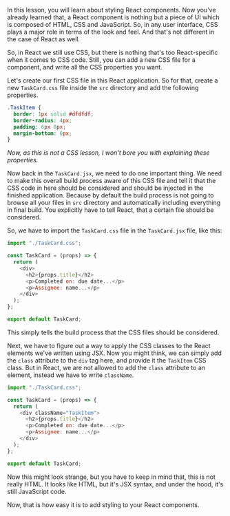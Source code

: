 In this lesson, you will learn about styling React components. Now you've already learned that, a React component is nothing but a piece of UI which is composed of HTML, CSS and JavaScript. So, in any user interface, CSS plays a major role in terms of the look and feel. And that's not different in the case of React as well.

So, in React we still use CSS, but there is nothing that's too React-specific when it comes to CSS code. Still, you can add a new CSS file for a component, and write all the CSS properties you want.

Let's create our first CSS file in this React application. So for that, create a new `TaskCard.css` file inside the `src` directory and add the following properties.

```css
.TaskItem {
  border: 1px solid #dfdfdf;
  border-radius: 4px;
  padding: 6px 8px;
  margin-bottom: 6px;
}
```

_Now, as this is not a CSS lesson, I won't bore you with explaining these properties._

Now back in the `TaskCard.jsx`, we need to do one important thing. We need to make this overall build process aware of this CSS file and tell it that the CSS code in here should be considered and should be injected in the finished application. Because by default the build process is not going to browse all your files in `src` directory and automatically including everything in final build. You explicitly have to tell React, that a certain file should be considered.

So, we have to import the `TaskCard.css` file in the `TaskCard.jsx` file, like this:

```js
import "./TaskCard.css";

const TaskCard = (props) => {
  return (
    <div>
      <h2>{props.title}</h2>
      <p>Completed on: due date...</p>
      <p>Assignee: name...</p>
    </div>
  );
};

export default TaskCard;
```

This simply tells the build process that the CSS files should be considered.

Next, we have to figure out a way to apply the CSS classes to the React elements we've written using JSX. Now you might think, we can simply add the `class` attribute to the `div` tag here, and provide it the `TaskItem` CSS class. But in React, we are not allowed to add the `class` attribute to an element, instead we have to write `className`.

```js
import "./TaskCard.css";

const TaskCard = (props) => {
  return (
    <div className="TaskItem">
      <h2>{props.title}</h2>
      <p>Completed on: due date...</p>
      <p>Assignee: name...</p>
    </div>
  );
};

export default TaskCard;
```

Now this might look strange, but you have to keep in mind that, this is not really HTML. It looks like HTML, but it's JSX syntax, and under the hood, it's still JavaScript code.

Now, that is how easy it is to add styling to your React components.

